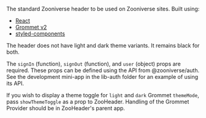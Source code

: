 The standard Zooniverse header to be used on Zooniverse sites. Built using:

- [React](http://reactjs.org/)
- [Grommet v2](https://v2.grommet.io/components)
- [styled-components](https://www.styled-components.com/)

The header does not have light and dark theme variants. It remains black for both.

The `signIn` (function), `signOut` (function), and `user` (object) props are required. These props can be defined using the API from @zooniverse/auth. See the development mini-app in the lib-auth folder for an example of using its API.

If you wish to display a theme toggle for `light` and `dark` Grommet `themeMode`, pass `showThemeToggle` as a prop to ZooHeader. Handling of the Grommet Provider should be in ZooHeader's parent app.
